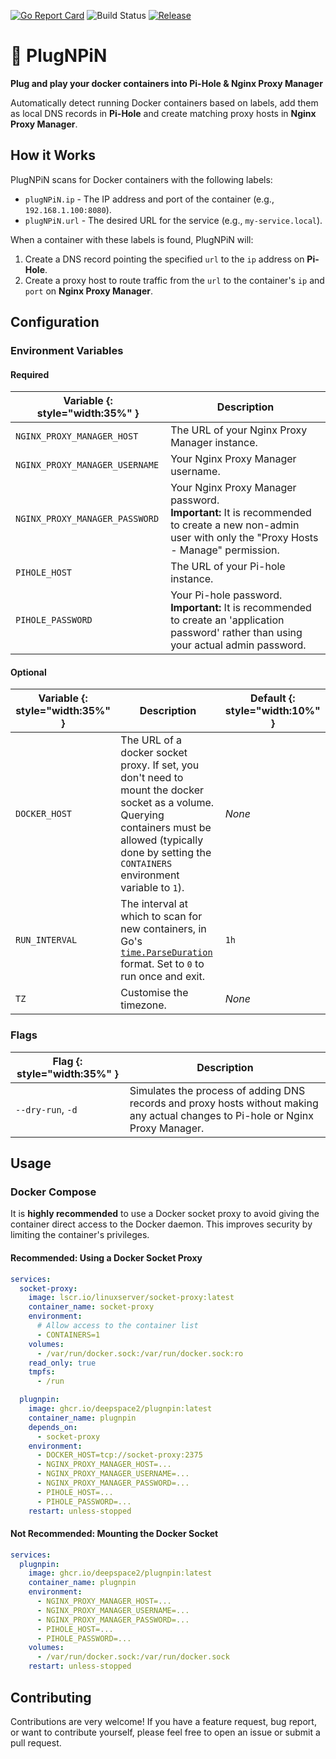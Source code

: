 [![Go Report Card](https://goreportcard.com/badge/github.com/DeepSpace2/PlugNPiN)](https://goreportcard.com/report/github.com/DeepSpace2/PlugNPiN)
![Build Status](https://github.com/DeepSpace2/PlugNPiN/actions/workflows/release.yml/badge.svg)
[![Release](https://img.shields.io/github/v/release/DeepSpace2/PlugNPiN)](https://github.com/DeepSpace2/PlugNPiN/releases)

# 🔌 PlugNPiN

**Plug and play your docker containers into Pi-Hole & Nginx Proxy Manager**

Automatically detect running Docker containers based on labels, add them
as local DNS records in **Pi-Hole** and create matching proxy hosts in
**Nginx Proxy Manager**.

## How it Works

PlugNPiN scans for Docker containers with the following labels:

- `plugNPiN.ip` - The IP address and port of the container (e.g., `192.168.1.100:8080`).
- `plugNPiN.url` - The desired URL for the service (e.g., `my-service.local`).

When a container with these labels is found, PlugNPiN will:

1. Create a DNS record pointing the specified `url` to the `ip` address on **Pi-Hole**.
2. Create a proxy host to route traffic from the `url` to the container's `ip` and `port` on **Nginx Proxy Manager**.

## Configuration

### Environment Variables

#### Required

| Variable {: style="width:35%" } | Description |
|---|---|
| `NGINX_PROXY_MANAGER_HOST` | The URL of your Nginx Proxy Manager instance. |
| `NGINX_PROXY_MANAGER_USERNAME` | Your Nginx Proxy Manager username. |
| `NGINX_PROXY_MANAGER_PASSWORD` | Your Nginx Proxy Manager password. <br> **Important:** It is recommended to create a new non-admin user with only the "Proxy Hosts - Manage" permission. |
| `PIHOLE_HOST` | The URL of your Pi-hole instance. |
| `PIHOLE_PASSWORD` | Your Pi-hole password. <br> **Important:** It is recommended to create an 'application password' rather than using your actual admin password. |

#### Optional

| Variable {: style="width:35%" } | Description | Default {: style="width:10%" } |
|---|---|---|
| `DOCKER_HOST` | The URL of a docker socket proxy. If set, you don't need to mount the docker socket as a volume. Querying containers must be allowed (typically done by setting the `CONTAINERS` environment variable to `1`). | *None* |
| `RUN_INTERVAL` | The interval at which to scan for new containers, in Go's [`time.ParseDuration`](https://go.dev/pkg/time/#ParseDuration) format. Set to `0` to run once and exit. | `1h` |
| `TZ` | Customise the timezone. | *None* |

### Flags

| Flag {: style="width:35%" } | Description |
|---|---|
| `--dry-run`, `-d` | Simulates the process of adding DNS records and proxy hosts without making any actual changes to Pi-hole or Nginx Proxy Manager. |

## Usage

### Docker Compose

It is **highly recommended** to use a Docker socket proxy to avoid giving the container direct access to the Docker daemon. This improves security by limiting the container's privileges.

#### Recommended: Using a Docker Socket Proxy

```yaml
services:
  socket-proxy:
    image: lscr.io/linuxserver/socket-proxy:latest
    container_name: socket-proxy
    environment:
      # Allow access to the container list
      - CONTAINERS=1
    volumes:
      - /var/run/docker.sock:/var/run/docker.sock:ro
    read_only: true
    tmpfs:
      - /run

  plugnpin:
    image: ghcr.io/deepspace2/plugnpin:latest
    container_name: plugnpin
    depends_on:
      - socket-proxy
    environment:
      - DOCKER_HOST=tcp://socket-proxy:2375
      - NGINX_PROXY_MANAGER_HOST=...
      - NGINX_PROXY_MANAGER_USERNAME=...
      - NGINX_PROXY_MANAGER_PASSWORD=...
      - PIHOLE_HOST=...
      - PIHOLE_PASSWORD=...
    restart: unless-stopped
```

#### Not Recommended: Mounting the Docker Socket

```yaml
services:
  plugnpin:
    image: ghcr.io/deepspace2/plugnpin:latest
    container_name: plugnpin
    environment:
      - NGINX_PROXY_MANAGER_HOST=...
      - NGINX_PROXY_MANAGER_USERNAME=...
      - NGINX_PROXY_MANAGER_PASSWORD=...
      - PIHOLE_HOST=...
      - PIHOLE_PASSWORD=...
    volumes:
      - /var/run/docker.sock:/var/run/docker.sock
    restart: unless-stopped
```

## Contributing

Contributions are very welcome! If you have a feature request, bug report, or want to contribute yourself, please feel free to open an issue or submit a pull request.

